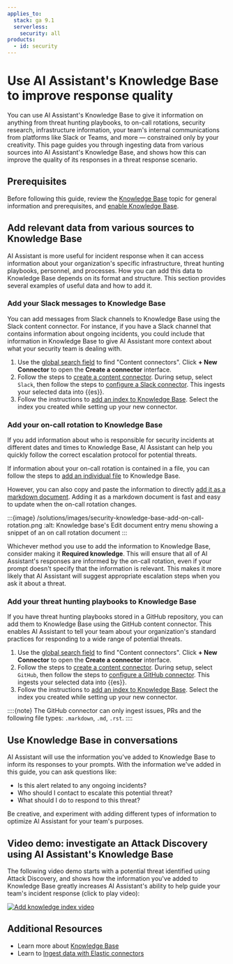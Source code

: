 ```yaml
---
applies_to:
  stack: ga 9.1
  serverless:
    security: all
products:
  - id: security
---
```



# Use AI Assistant's Knowledge Base to improve response quality

You can use AI Assistant's Knowledge Base to give it information on anything from threat hunting playbooks, to on-call rotations, security research, infrastructure information, your team's internal communications from platforms like Slack or Teams, and more — constrained only by your creativity. This page guides you through ingesting data from various sources into AI Assistant's Knowledge Base, and shows how this can improve the quality of its responses in a threat response scenario. 

## Prerequisites

Before following this guide, review the [Knowledge Base](/solutions/security/ai/ai-assistant-knowledge-base.md) topic for general information and prerequisites, and [enable Knowledge Base](/solutions/security/ai/ai-assistant-knowledge-base.md#enable-knowledge-base).

## Add relevant data from various sources to Knowledge Base

AI Assistant is more useful for incident response when it can access information about your organization's specific infrastructure, threat hunting playbooks, personnel, and processes. How you can add this data to Knowledge Base depends on its format and structure. This section provides several examples of useful data and how to add it. 

### Add your Slack messages to Knowledge Base

You can add messages from Slack channels to Knowledge Base using the Slack content connector. For instance, if you have a Slack channel that contains information about ongoing incidents, you could include that information in Knowledge Base to give AI Assistant more context about what your security team is dealing with. 

1. Use the [global search field](/explore-analyze/find-and-organize/find-apps-and-objects.md) to find "Content connectors". Click **+ New Connector** to open the **Create a connector** interface.
2. Follow the steps to [create a content connector](/solutions/security/get-started/content-connectors.md). During setup, select `Slack`, then follow the steps to [configure a Slack connector](elasticsearch://reference/search-connectors/es-connectors-slack.md). This ingests your selected data into {{es}}.
3. Follow the instructions to [add an index to Knowledge Base](/solutions/security/ai/ai-assistant-knowledge-base.md#). Select the index you created while setting up your new connector.

### Add your on-call rotation to Knowledge Base

If you add information about who is responsible for security incidents at different dates and times to Knowledge Base, AI Assistant can help you quickly follow the correct escalation protocol for potential threats. 

If information about your on-call rotation is contained in a file, you can follow the steps to [add an individual file](/solutions/security/ai/ai-assistant-knowledge-base.md#add-specific-file) to Knowledge Base. 

However, you can also copy and paste the information to directly [add it as a markdown document](/solutions/security/ai/ai-assistant-knowledge-base.md#knowledge-base-add-knowledge-document). Adding it as a markdown document is fast and easy to update when the on-call rotation changes. 

:::{image} /solutions/images/security-knowledge-base-add-on-call-rotation.png
:alt: Knowledge base's Edit document entry menu showing a snippet of an on call rotation document
:::

Whichever method you use to add the information to Knowledge Base, consider making it **Required knowledge**. This will ensure that all of AI Assistant's responses are informed by the on-call rotation, even if your prompt doesn't specify that the information is relevant. This makes it more likely that AI Assistant will suggest appropriate escalation steps when you ask it about a threat.

### Add your threat hunting playbooks to Knowledge Base
 
If you have threat hunting playbooks stored in a GitHub repository, you can add them to Knowledge Base using the GitHub content connector. This enables AI Assistant to tell your team about your organization's standard practices for responding to a wide range of potential threats. 

1. Use the [global search field](/explore-analyze/find-and-organize/find-apps-and-objects.md) to find "Content connectors". Click **+ New Connector** to open the **Create a connector** interface.
2. Follow the steps to [create a content connector](/solutions/security/get-started/content-connectors.md). During setup, select `GitHub`, then follow the steps to [configure a GitHub connector](elasticsearch://reference/search-connectors/es-connectors-github.md). This ingests your selected data into {{es}}.
3. Follow the instructions to [add an index to Knowledge Base](/solutions/security/ai/ai-assistant-knowledge-base.md#). Select the index you created while setting up your new connector.

::::{note}
The GitHub connector can only ingest issues, PRs and the following file types: `.markdown`, `.md`, `.rst`.
::::

## Use Knowledge Base in conversations

AI Assistant will use the information you've added to Knowledge Base to inform its responses to your prompts. With the information we've added in this guide, you can ask questions like:

- Is this alert related to any ongoing incidents?
- Who should I contact to escalate this potential threat?
- What should I do to respond to this threat?

Be creative, and experiment with adding different types of information to optimize AI Assistant for your team's purposes.

## Video demo: investigate an Attack Discovery using AI Assistant's Knowledge Base

The following video demo starts with a potential threat identified using Attack Discovery, and shows how the information you've added to Knowledge Base greatly increases AI Assistant's ability to help guide your team's incident response (click to play video):

[![Add knowledge index video](https://play.vidyard.com/SGrcygEFBCEJRURGjR8sMh.jpg)](https://videos.elastic.co/watch/SGrcygEFBCEJRURGjR8sMh?)

## Additional Resources

- Learn more about [Knowledge Base](https://www.elastic.co/guide/en/security/current/ai-assistant-knowledge-base.html)
- Learn to [Ingest data with Elastic connectors](https://www.elastic.co/guide/en/elasticsearch/reference/current/search-connectors.html)
